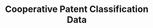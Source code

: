 ---
bigquery: https://console.cloud.google.com/bigquery?p=patents-public-data&d=cpc&page=dataset
citation: '“Cooperative Patent Classification” by the EPO and USPTO, for public use. '
contributors: EPO, USPTO
cost: None
description: Cooperative Patent Classification Data contains the scheme and definitions
  of the Cooperative Patent Classification system for classifying patent documents.
  The CPC is the result of a partnership between the EPO and the USPTO in their joint
  effort to develop a common, internationally compatible classification system for
  technical documents, in particular patent publications, which will be used by both
  offices in the patent granting process
documentation: https://www.cooperativepatentclassification.org/cpcSchemeAndDefinitions
last_edit: Mon, 04 Apr 2022 19:07:06 GMT
location: https://www.cooperativepatentclassification.org/index
maintained_by: USPTO, EPO
schema_fields: '[''ipcConcordant'', ''residualReferences'', ''dateRevised'', ''breakdownCode'',
  ''limitingReferences'', ''level'', ''date_revised'', ''informativeReferences'',
  ''definition'', ''glossary'', ''symbol'', ''titleFull'', ''title_part'', ''status'',
  ''children'', ''synonyms'', ''additional_only'', ''ipc_concordant'', ''limiting_references'',
  ''not_allocatable'', ''child_groups'', ''childGroups'', ''applicationReferences'',
  ''informative_references'', ''breakdown_code'', ''residual_references'', ''title_full'',
  ''notAllocatable'', ''titlePart'', ''sizeCache'', ''application_references'', ''parents'']'
shortname: cooperative_patent_classification
tags:
- patents
- science
title: Cooperative Patent Classification Data
uuid: 984374a7-16e9-4b35-9445-458daceb01bf
---